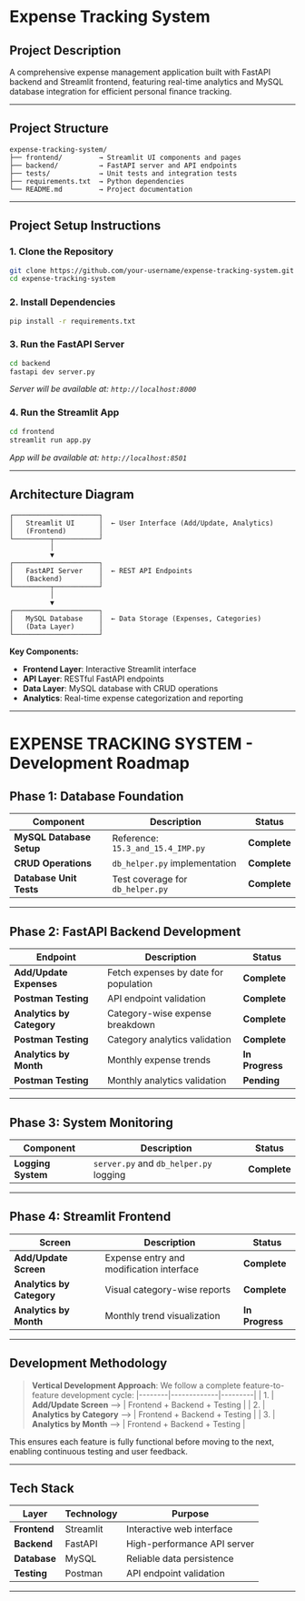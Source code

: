 # Expense Tracking System

## Project Description

A comprehensive expense management application built with FastAPI backend and Streamlit frontend, featuring real-time analytics and MySQL database integration for efficient personal finance tracking.

---

## Project Structure

```
expense-tracking-system/
├── frontend/         → Streamlit UI components and pages
├── backend/          → FastAPI server and API endpoints
├── tests/            → Unit tests and integration tests
├── requirements.txt  → Python dependencies
└── README.md         → Project documentation
```

---

## Project Setup Instructions

### 1. **Clone the Repository**
```bash
git clone https://github.com/your-username/expense-tracking-system.git
cd expense-tracking-system
```

### 2. **Install Dependencies**
```bash
pip install -r requirements.txt
```

### 3. **Run the FastAPI Server**
```bash
cd backend
fastapi dev server.py
```
*Server will be available at: `http://localhost:8000`*

### 4. **Run the Streamlit App**
```bash
cd frontend
streamlit run app.py
```
*App will be available at: `http://localhost:8501`*

---

## Architecture Diagram

```
┌─────────────────────┐
│   Streamlit UI      │  ← User Interface (Add/Update, Analytics)
│   (Frontend)        │
└─────────┬───────────┘
          │
          ▼
┌─────────────────────┐
│   FastAPI Server    │  ← REST API Endpoints
│   (Backend)         │
└─────────┬───────────┘
          │
          ▼
┌─────────────────────┐
│   MySQL Database    │  ← Data Storage (Expenses, Categories)
│   (Data Layer)      │
└─────────────────────┘
```

**Key Components:**
- **Frontend Layer**: Interactive Streamlit interface
- **API Layer**: RESTful FastAPI endpoints
- **Data Layer**: MySQL database with CRUD operations
- **Analytics**: Real-time expense categorization and reporting

---

# EXPENSE TRACKING SYSTEM - Development Roadmap

## Phase 1: Database Foundation
| Component | Description | Status |
|-----------|-------------|---------|
| **MySQL Database Setup** | Reference: `15.3_and_15.4_IMP.py` | **Complete** |
| **CRUD Operations** | `db_helper.py` implementation | **Complete** |  
| **Database Unit Tests** | Test coverage for `db_helper.py` | **Complete** |

---

## Phase 2: FastAPI Backend Development
| Endpoint | Description | Status |
|----------|-------------|---------|
| **Add/Update Expenses** | Fetch expenses by date for population | **Complete** |
| **Postman Testing** | API endpoint validation | **Complete** |
| **Analytics by Category** | Category-wise expense breakdown | **Complete** |
| **Postman Testing** | Category analytics validation | **Complete** |
| **Analytics by Month** | Monthly expense trends | **In Progress** |
| **Postman Testing** | Monthly analytics validation | **Pending** |

---

## Phase 3: System Monitoring
| Component | Description | Status |
|-----------|-------------|---------|
| **Logging System** | `server.py` and `db_helper.py` logging | **Complete** |

---

## Phase 4: Streamlit Frontend
| Screen | Description | Status |
|--------|-------------|---------|
| **Add/Update Screen** | Expense entry and modification interface | **Complete** |
| **Analytics by Category** | Visual category-wise reports | **Complete** |
| **Analytics by Month** | Monthly trend visualization | **In Progress** |

---

## Development Methodology

> **Vertical Development Approach**: We follow a complete feature-to-feature development cycle:
|--------|-------------|---------|
| 1. | **Add/Update Screen**     --> | Frontend + Backend + Testing |
| 2. | **Analytics by Category** --> | Frontend + Backend + Testing |
| 3. | **Analytics by Month**    --> | Frontend + Backend + Testing |

This ensures each feature is fully functional before moving to the next, enabling continuous testing and user feedback.

---

## Tech Stack

| Layer | Technology | Purpose |
|-------|------------|---------|
| **Frontend** | Streamlit | Interactive web interface |
| **Backend** | FastAPI | High-performance API server |
| **Database** | MySQL | Reliable data persistence |
| **Testing** | Postman | API endpoint validation |

---
